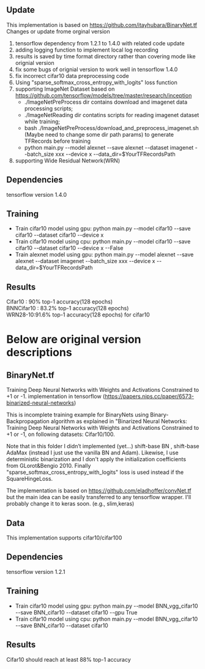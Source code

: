 ## Update
This implementation is based on https://github.com/itayhubara/BinaryNet.tf  
Changes or update frome orginal version
1. tensorflow dependency from 1.2.1 to 1.4.0 with related code update
2. adding logging function to implement local log recording
3. results is saved by time format directory rather than covering mode like orignial version
4. fix some bugs of orignial version to work well in tensorflow 1.4.0
5. fix incorrect cifar10 data preprocessing code
6. Using "sparse_softmax_cross_entropy_with_logits" loss function
7. supporting ImageNet Dataset based on https://github.com/tensorflow/models/tree/master/research/inception
    * ./ImageNetPreProcess dir contains download and imagenet data processing scripts;
    * ./ImageNetReading dir contatins scripts for reading imagenet dataset while training;
    * bash ./ImageNetPreProcess/download_and_preprocess_imagenet.sh (Maybe need to change some dir path params) to generate TFRecords before training  
    * python main.py --model alexnet --save alexnet --dataset imagenet  --batch_size xxx --device x --data_dir=$YourTFRecordsPath
8. supporting Wide Residual Network(WRN)
## Dependencies
tensorflow version 1.4.0

## Training
* Train cifar10 model using gpu:
python main.py --model cifar10 --save cifar10 --dataset cifar10 --device x
* Train cifar10 model using cpu:
python main.py --model cifar10 --save cifar10 --dataset cifar10 --device x --False
* Train alexnet model using gpu:
python main.py --model alexnet --save alexnet --dataset imagenet  --batch_size xxx --device x --data_dir=$YourTFRecordsPath

## Results
Cifar10 : 90% top-1 accuracy(128 epochs)  
BNNCifar10 : 83.2% top-1 accuracy(128 epochs)  
WRN28-10:91.6% top-1 accuracy(128 epochs) for cifar10
# Below are original version descriptions
## BinaryNet.tf
Training Deep Neural Networks with Weights and Activations Constrained to +1 or -1.  implementation in tensorflow (https://papers.nips.cc/paper/6573-binarized-neural-networks)

This is incomplete training example for BinaryNets using Binary-Backpropagation algorithm as explained in 
"Binarized Neural Networks: Training Deep Neural Networks with Weights and Activations Constrained to +1 or -1, 
on following datasets: Cifar10/100.

Note that in this folder I didn’t implemented (yet...) shift-base BN , shift-base AdaMax (instead I just use the vanilla BN and Adam).
Likewise, I use deterministic binarization and I don't apply the initialization coefficients from GLorot&Bengio 2010.
Finally "sparse_softmax_cross_entropy_with_logits" loss is used instead if the SquareHingeLoss. 

The implementation is based on https://github.com/eladhoffer/convNet.tf but the main idea can be easily transferred to any tensorflow wrapper. I'll probably change it to keras soon. 
(e.g., slim,keras)

## Data
This implementation supports cifar10/cifar100  

## Dependencies
tensorflow version 1.2.1

## Training

* Train cifar10 model using gpu:
 python main.py --model BNN_vgg_cifar10 --save BNN_cifar10 --dataset cifar10 --gpu True
* Train cifar10 model using cpu:
 python main.py --model BNN_vgg_cifar10 --save BNN_cifar10 --dataset cifar10


## Results
Cifar10 should reach at least 88% top-1 accuracy







